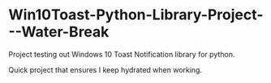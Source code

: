 # Win10Toast-Python-Library-Project---Water-Break
Project testing out Windows 10 Toast Notification library for python.

Quick project that ensures I keep hydrated when working.
